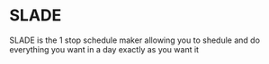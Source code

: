 # SLADE
SLADE is the 1 stop schedule maker allowing you to shedule and do everything you want in a day exactly as you want it
